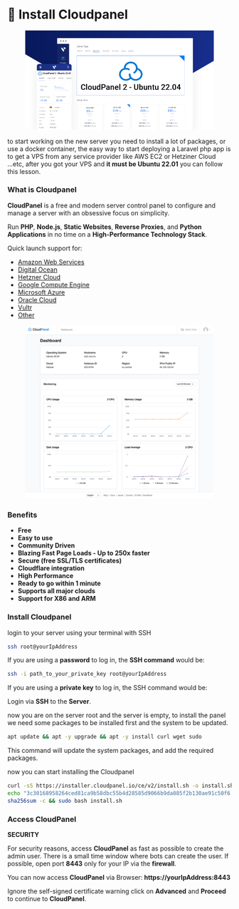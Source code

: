 # 🏯 Install Cloudpanel

<figure><img src="../../.gitbook/assets/image (1) (1).png" alt=""><figcaption></figcaption></figure>

to start working on the new server you need to install a lot of packages, or use a docker container, the easy way to start deploying a Laravel php app is to get a VPS from any service provider like AWS EC2 or Hetziner Cloud ...etc, after you got your VPS and **it must be Ubuntu 22.01** you can follow this lesson.

### What is Cloudpanel

**CloudPanel** is a free and modern server control panel to configure and manage a server with an obsessive focus on simplicity.

Run **PHP**, **Node.js**, **Static Websites**, **Reverse Proxies**, and **Python** **Applications** in no time on a **High-Performance Technology Stack**.

Quick launch support for:

* [Amazon Web Services](https://www.cloudpanel.io/docs/v2/getting-started/amazon-web-services/installation/ami/)
* [Digital Ocean](https://www.cloudpanel.io/docs/v2/getting-started/digital-ocean/installation/marketplace/)
* [Hetzner Cloud](https://www.cloudpanel.io/docs/v2/getting-started/hetzner-cloud/installation/installer/)
* [Google Compute Engine](https://www.cloudpanel.io/docs/v2/getting-started/google-compute-engine/installation/installer/)
* [Microsoft Azure](https://www.cloudpanel.io/docs/v2/getting-started/microsoft-azure/installation/installer/)
* [Oracle Cloud](https://www.cloudpanel.io/docs/v2/getting-started/oracle-cloud/installation/installer/)
* [Vultr](https://www.cloudpanel.io/docs/v2/getting-started/vultr/installation/marketplace/)
* [Other](https://www.cloudpanel.io/docs/v2/getting-started/other/)

<figure><img src="../../.gitbook/assets/image (2).png" alt=""><figcaption></figcaption></figure>

### Benefits

* **Free**
* **Easy to use**
* **Community Driven**
* **Blazing Fast Page Loads - Up to 250x faster**
* **Secure (free SSL/TLS certificates)**
* **Cloudflare integration**
* **High Performance**
* **Ready to go within 1 minute**
* **Supports all major clouds**
* **Support for X86 and ARM**

### Install Cloudpanel

login to your server using your terminal with SSH

```bash
ssh root@yourIpAddress
```

If you are using a **password** to log in, the **SSH command** would be:

```bash
ssh -i path_to_your_private_key root@yourIpAddress
```

If you are using a **private key** to log in, the SSH command would be:

Login via **SSH** to the **Server**.

now you are on the server root and the server is empty, to install the panel we need some packages to be installed first and the system to be updated.

```bash
apt update && apt -y upgrade && apt -y install curl wget sudo
```

This command will update the system packages, and add the required packages.

now you can start installing the Cloudpanel

```bash
curl -sS https://installer.cloudpanel.io/ce/v2/install.sh -o install.sh; \
echo "3c30168958264ced81ca9b58dbc55b4d28585d9066b9da085f2b130ae91c50f6 install.sh" | \
sha256sum -c && sudo bash install.sh

```

### Access CloudPanel

**SECURITY**

For security reasons, access **CloudPanel** as fast as possible to create the admin user. There is a small time window where bots can create the user. If possible, open port **8443** only for your IP via the **firewall**.

You can now access **CloudPanel** via Browser: **https://yourIpAddress:8443**

Ignore the self-signed certificate warning click on **Advanced** and **Proceed** to continue to **CloudPanel**.

<figure><img src="https://www.cloudpanel.io/docs/v2/img/getting-started/ignore-self-signed-certificate.png" alt=""><figcaption></figcaption></figure>
